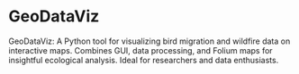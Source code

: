 # GeoDataViz
GeoDataViz: A Python tool for visualizing bird migration and wildfire data on interactive maps. Combines GUI, data processing, and Folium maps for insightful ecological analysis. Ideal for researchers and data enthusiasts.
